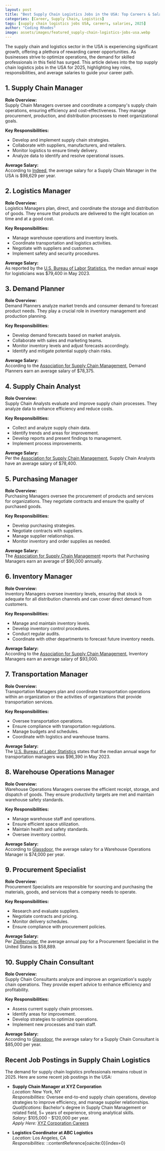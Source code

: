 ```yaml
---
layout: post
title: "Best Supply Chain Logistics Jobs in the USA: Top Careers & Salaries (2025)"
categories: [Career, Supply Chain, Logistics]
tags: [supply chain logistics jobs USA, careers, salaries, 2025]
author: "Coding Rhodes"
image: assets/images/featured_supply-chain-logistics-jobs-usa.webp
---
```


The supply chain and logistics sector in the USA is experiencing significant growth, offering a plethora of rewarding career opportunities. As businesses strive to optimize operations, the demand for skilled professionals in this field has surged. This article delves into the top supply chain logistics jobs in the USA for 2025, highlighting key roles, responsibilities, and average salaries to guide your career path.

## 1. Supply Chain Manager

**Role Overview:**  
Supply Chain Managers oversee and coordinate a company's supply chain operations, ensuring efficiency and cost-effectiveness. They manage procurement, production, and distribution processes to meet organizational goals.

**Key Responsibilities:**

- Develop and implement supply chain strategies.
- Collaborate with suppliers, manufacturers, and retailers.
- Monitor logistics to ensure timely delivery.
- Analyze data to identify and resolve operational issues.

**Average Salary:**  
According to [Indeed](https://www.indeed.com/career/supply-chain-manager/salaries), the average salary for a Supply Chain Manager in the USA is $98,629 per year.

## 2. Logistics Manager

**Role Overview:**  
Logistics Managers plan, direct, and coordinate the storage and distribution of goods. They ensure that products are delivered to the right location on time and at a good cost.

**Key Responsibilities:**

- Manage warehouse operations and inventory levels.
- Coordinate transportation and logistics activities.
- Negotiate with suppliers and customers.
- Implement safety and security procedures.

**Average Salary:**  
As reported by the [U.S. Bureau of Labor Statistics](https://www.bls.gov/ooh/business-and-financial/logisticians.htm), the median annual wage for logisticians was $79,400 in May 2023.

## 3. Demand Planner

**Role Overview:**  
Demand Planners analyze market trends and consumer demand to forecast product needs. They play a crucial role in inventory management and production planning.

**Key Responsibilities:**

- Develop demand forecasts based on market analysis.
- Collaborate with sales and marketing teams.
- Monitor inventory levels and adjust forecasts accordingly.
- Identify and mitigate potential supply chain risks.

**Average Salary:**  
According to the [Association for Supply Chain Management](https://www.ascm.org/ascm-insights/the-10-highest-paying-supply-chain-jobs/), Demand Planners earn an average salary of $78,375.

## 4. Supply Chain Analyst

**Role Overview:**  
Supply Chain Analysts evaluate and improve supply chain processes. They analyze data to enhance efficiency and reduce costs.

**Key Responsibilities:**

- Collect and analyze supply chain data.
- Identify trends and areas for improvement.
- Develop reports and present findings to management.
- Implement process improvements.

**Average Salary:**  
Per the [Association for Supply Chain Management](https://www.ascm.org/ascm-insights/the-10-highest-paying-supply-chain-jobs/), Supply Chain Analysts have an average salary of $78,400.

## 5. Purchasing Manager

**Role Overview:**  
Purchasing Managers oversee the procurement of products and services for organizations. They negotiate contracts and ensure the quality of purchased goods.

**Key Responsibilities:**

- Develop purchasing strategies.
- Negotiate contracts with suppliers.
- Manage supplier relationships.
- Monitor inventory and order supplies as needed.

**Average Salary:**  
The [Association for Supply Chain Management](https://www.ascm.org/ascm-insights/the-10-highest-paying-supply-chain-jobs/) reports that Purchasing Managers earn an average of $90,000 annually.

## 6. Inventory Manager

**Role Overview:**  
Inventory Managers oversee inventory levels, ensuring that stock is adequate for all distribution channels and can cover direct demand from customers.

**Key Responsibilities:**

- Manage and maintain inventory levels.
- Develop inventory control procedures.
- Conduct regular audits.
- Coordinate with other departments to forecast future inventory needs.

**Average Salary:**  
According to the [Association for Supply Chain Management](https://www.ascm.org/ascm-insights/the-10-highest-paying-supply-chain-jobs/), Inventory Managers earn an average salary of $93,000.

## 7. Transportation Manager

**Role Overview:**  
Transportation Managers plan and coordinate transportation operations within an organization or the activities of organizations that provide transportation services.

**Key Responsibilities:**

- Oversee transportation operations.
- Ensure compliance with transportation regulations.
- Manage budgets and schedules.
- Coordinate with logistics and warehouse teams.

**Average Salary:**  
The [U.S. Bureau of Labor Statistics](https://www.bls.gov/ooh/management/transportation-managers.htm) states that the median annual wage for transportation managers was $96,390 in May 2023.

## 8. Warehouse Operations Manager

**Role Overview:**  
Warehouse Operations Managers oversee the efficient receipt, storage, and dispatch of goods. They ensure productivity targets are met and maintain warehouse safety standards.

**Key Responsibilities:**

- Manage warehouse staff and operations.
- Ensure efficient space utilization.
- Maintain health and safety standards.
- Oversee inventory control.

**Average Salary:**  
According to [Glassdoor](https://www.glassdoor.com/Salaries/warehouse-operations-manager-salary-SRCH_KO0,29.htm), the average salary for a Warehouse Operations Manager is $74,000 per year.

## 9. Procurement Specialist

**Role Overview:**  
Procurement Specialists are responsible for sourcing and purchasing the materials, goods, and services that a company needs to operate.

**Key Responsibilities:**

- Research and evaluate suppliers.
- Negotiate contracts and pricing.
- Monitor delivery schedules.
- Ensure compliance with procurement policies.

**Average Salary:**  
Per [ZipRecruiter](https://www.ziprecruiter.com/Salaries/Procurement-Specialist-Salary), the average annual pay for a Procurement Specialist in the United States is $58,889.

## 10. Supply Chain Consultant

**Role Overview:**  
Supply Chain Consultants analyze and improve an organization's supply chain operations. They provide expert advice to enhance efficiency and profitability.

**Key Responsibilities:**

- Assess current supply chain processes.
- Identify areas for improvement.
- Develop strategies to optimize operations.
- Implement new processes and train staff.

**Average Salary:**  
According to [Glassdoor](https://www.glassdoor.com/Salaries/supply-chain-consultant-salary-SRCH_KO0,24.htm), the average salary for a Supply Chain Consultant is $85,000 per year.

## Recent Job Postings in Supply Chain Logistics

The demand for supply chain logistics professionals remains robust in 2025. Here are some recent job postings in the USA:

- **Supply Chain Manager at XYZ Corporation**  
  *Location:* New York, NY  
  *Responsibilities:* Oversee end-to-end supply chain operations, develop strategies to improve efficiency, and manage supplier relationships.  
  *Qualifications:* Bachelor's degree in Supply Chain Management or related field, 5+ years of experience, strong analytical skills.  
  *Salary:* $105,000 - $120,000 per year.  
  *Apply Here:* [XYZ Corporation Careers](https://www.xyzcorporation.com/careers)

- **Logistics Coordinator at ABC Logistics**  
  *Location:* Los Angeles, CA  
  *Responsibilities:*
::contentReference[oaicite:0]{index=0}
 
